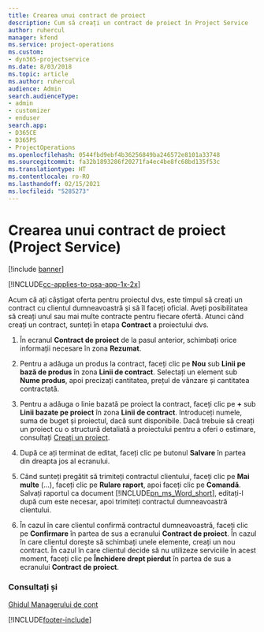 ```yaml
---
title: Crearea unui contract de proiect
description: Cum să creați un contract de proiect în Project Service
author: ruhercul
manager: kfend
ms.service: project-operations
ms.custom:
- dyn365-projectservice
ms.date: 8/03/2018
ms.topic: article
ms.author: ruhercul
audience: Admin
search.audienceType:
- admin
- customizer
- enduser
search.app:
- D365CE
- D365PS
- ProjectOperations
ms.openlocfilehash: 0544fbd9ebf4b36256849ba246572e8101a33748
ms.sourcegitcommit: fa32b1893286f20271fa4ec4be8fc68bd135f53c
ms.translationtype: HT
ms.contentlocale: ro-RO
ms.lasthandoff: 02/15/2021
ms.locfileid: "5285273"
---
```

# <a name="create-a-project-contract-project-service"></a>Crearea unui contract de proiect (Project Service)

[!include [banner](../includes/psa-now-project-operations.md)]

[!INCLUDE[cc-applies-to-psa-app-1x-2x](../includes/cc-applies-to-psa-app-1x-2x.md)]

Acum că ați câștigat oferta pentru proiectul dvs, este timpul să creați un contract cu clientul dumneavoastră și să îl faceți oficial. Aveți posibilitatea să creați unul sau mai multe contracte pentru fiecare ofertă. Atunci când creați un contract, sunteți în etapa **Contract** a proiectului dvs.  
  
1. În ecranul **Contract de proiect** de la pasul anterior, schimbați orice informații necesare în zona **Rezumat**.  
  
2. Pentru a adăuga un produs la contract, faceți clic pe **Nou** sub **Linii pe bază de produs** în zona **Linii de contract**. Selectați un element sub **Nume produs**, apoi precizați cantitatea, prețul de vânzare și cantitatea contractată.  
  
3. Pentru a adăuga o linie bazată pe proiect la contract, faceți clic pe **+** sub **Linii bazate pe proiect** în zona **Linii de contract**. Introduceți numele, suma de buget și proiectul, dacă sunt disponibile. Dacă trebuie să creați un proiect cu o structură detaliată a proiectului pentru a oferi o estimare, consultați [Creați un proiect](../psa/create-project.md).  
  
4. După ce ați terminat de editat, faceți clic pe butonul **Salvare** în partea din dreapta jos al ecranului.  
  
5. Când sunteți pregătit să trimiteți contractul clientului, faceți clic pe **Mai multe** (...), faceți clic pe **Rulare raport**, apoi faceți clic pe **Comandă**. Salvați raportul ca document [!INCLUDE[pn_ms_Word_short](../includes/pn-ms-word-short.md)], editați-l după cum este necesar, apoi trimiteți contractul dumneavoastră clientului.  
  
6. În cazul în care clientul confirmă contractul dumneavoastră, faceți clic pe **Confirmare** în partea de sus a ecranului **Contract de proiect**. În cazul în care clientul dorește să schimbați unele elemente, creați un nou contract. În cazul în care clientul decide să nu utilizeze serviciile în acest moment, faceți clic pe **Închidere drept pierdut** în partea de sus a ecranului **Contract de proiect**.  
  
### <a name="see-also"></a>Consultați și  
 [Ghidul Managerului de cont](../psa/account-manager-guide.md)


[!INCLUDE[footer-include](../includes/footer-banner.md)]